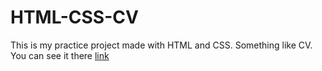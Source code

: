 # HTML-CSS-CV
This is my practice project made with HTML and CSS. Something like CV.
<br>
You can see it there <a href="https://dimargapov.github.io/HTML-CSS-CV/" target="_blank">link</a>
